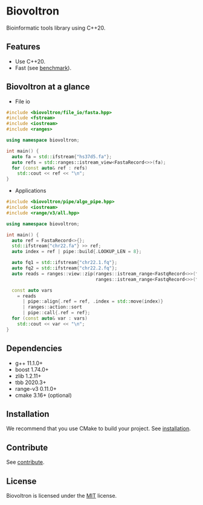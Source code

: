 Biovoltron
=========

Bioinformatic tools library using C++20.

Features
--------

* Use C++20.
* Fast (see [benchmark](doc/markdown/benchmark.md)).

Biovoltron at a glance
---------------------
- File io
```cpp
#include <biovoltron/file_io/fasta.hpp>
#include <fstream>
#include <iostream>
#include <ranges>

using namespace biovoltron;

int main() {
  auto fa = std::ifstream{"hs37d5.fa"};
  auto refs = std::ranges::istream_view<FastaRecord<>>(fa);
  for (const auto& ref : refs)
    std::cout << ref << "\n";
}
```
- Applications
```cpp
#include <biovoltron/pipe/algo_pipe.hpp>
#include <iostream>
#include <range/v3/all.hpp>

using namespace biovoltron;

int main() {
  auto ref = FastaRecord<>{};
  std::ifstream{"chr22.fa"} >> ref;
  auto index = ref | pipe::build{.LOOKUP_LEN = 8};

  auto fq1 = std::ifstream{"chr22.1.fq"};
  auto fq2 = std::ifstream{"chr22.2.fq"};
  auto reads = ranges::view::zip(ranges::istream_range<FastqRecord<>>(fq1),
                                 ranges::istream_range<FastqRecord<>>(fq2));

  const auto vars
    = reads
      | pipe::align{.ref = ref, .index = std::move(index)}
      | ranges::action::sort
      | pipe::call{.ref = ref};
  for (const auto& var : vars)
    std::cout << var << "\n";
}
```

Dependencies
------------

* g++ 11.1.0+
* boost 1.74.0+
* zlib 1.2.11+
* tbb 2020.3+
* range-v3 0.11.0+
* cmake 3.16+ (optional)

Installation
------------

We recommend that you use CMake to build your project.
See [installation](doc/markdown/installation.md).

Contribute
----------

See [contribute](doc/markdown/contribute.md).

License
-------

Biovoltron is licensed under the [MIT](LICENSE) license.
